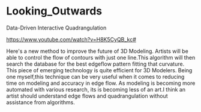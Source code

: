 # Looking_Outwards

Data-Driven Interactive Quadrangulation

https://www.youtube.com/watch?v=H8K5CyQB_kc#

Here's a new method to improve the future of 3D Modeling. Artists will be able to control the flow of contours with
just one line.This algorithm will then search the database for the best edgeflow pattern fitting that curvature.
This piece of emerging technology is quite efficient for 3D Modelers.
Being one myself,this technique can be very useful when it comes to reducing time on modeling 
and accuracy in edge flow. As modeling is becoming more automated with various research, its is becoming less of an art.I think an artist should understand edge flows and quadrangulation without assistance from algorithms.
